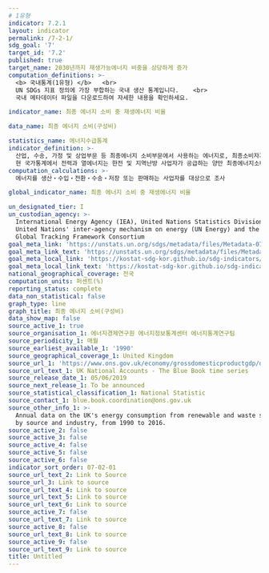 ```yaml
---
# 1유형
indicator: 7.2.1
layout: indicator
permalink: /7-2-1/
sdg_goal: '7'
target_id: '7.2'
published: true
target_name: 2030년까지 재생가능에너지 비중을 상당하게 증가
computation_definitions: >-
  <b> 국내통계(1유형) </b>   <br>
  UN SDGs 지표 정의에 가장 부합하는 국내 생산 통계입니다.    <br>
  국내 메타데이터 파일을 다운로드하여 자세한 내용을 확인하세요.

indicator_name: 최종 에너지 소비 중 재생에너지 비율

data_name: 최종 에너지 소비(구성비)

statistics_name: 에너지수급통계
indicator_definition: >-
  산업, 수송, 가정 및 상업부문 등 최종에너지 소비부문에서 사용하는 에너지로, 최종소비자가 직접 사용한 1차에너지와 전환과정을 거친 2차에너지가 여기에 해당함    <br>
  현 국가통계에서 전력과 열에너지는 한전 및 지역난방 사업자가 공급하는 양만 최종에너지소비에 포함됨. 자가생산자가 생산한 전력과 열에너지는 생산부문 및 업종의 연료소비로 최종소비에 포함되나, 전력거래소에 판매된 자가발전은 전력으로 최종소비에 포함됨
computation_calculations: >-
  에너지를 생산‧수입‧전환‧수송‧저장 또는 판매하는 사업자를 대상으로 조사

global_indicator_name: 최종 에너지 소비 중 재생에너지 비율

un_designated_tier: I
un_custodian_agency: >-
  International Energy Agency (IEA), United Nations Statistics Division (UNSD),
  United Nations' inter-agency mechanism on energy (UN Energy) and the SE4ALL
  Global Tracking Framework Consortium
goal_meta_link: 'https://unstats.un.org/sdgs/metadata/files/Metadata-07-02-01.pdf'
goal_meta_link_text: 'https://unstats.un.org/sdgs/metadata/files/Metadata-07-02-01.pdf'
goal_meta_local_link: 'https://kostat-sdg-kor.github.io/sdg-indicators/public/data/Metadata-07-02-01_KOR.pdf'
goal_meta_local_link_text: 'https://kostat-sdg-kor.github.io/sdg-indicators/public/data/Metadata-07-02-01_KOR.pdf'
national_geographical_coverage: 전국
computation_units: 퍼센트(%)
reporting_status: complete
data_non_statistical: false
graph_type: line
graph_title: 최종 에너지 소비(구성비)
data_show_map: false
source_active_1: true
source_organisation_1: 에너지경제연구원 에너지정보통계센터 에너지통계연구팀
source_periodicity_1: 매월
source_earliest_available_1: '1990'
source_geographical_coverage_1: United Kingdom
source_url_1: 'https://www.ons.gov.uk/economy/grossdomesticproductgdp/datasets/bluebook'
source_url_text_1: UK National Accounts - The Blue Book time series
source_release_date_1: 05/06/2019
source_next_release_1: To be announced
source_statistical_classification_1: National Statistic
source_contact_1: blue.book.coordination@ons.gov.uk
source_other_info_1: >-
  Annual data on the UK's energy consumption from renewable and waste sources,
  by source and industry, from 1990 to 2016.
source_active_2: false
source_active_3: false
source_active_4: false
source_active_5: false
source_active_6: false
indicator_sort_order: 07-02-01
source_url_text_2: Link to Source
source_url_3: Link to source
source_url_text_4: Link to source
source_url_text_5: Link to source
source_url_text_6: Link to source
source_active_7: false
source_url_text_7: Link to source
source_active_8: false
source_url_text_8: Link to source
source_active_9: false
source_url_text_9: Link to source
title: Untitled
---
```

